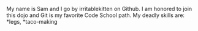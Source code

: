 My name is Sam and I go by irritablekitten on Github. I am honored to join this dojo and Git is my favorite Code School path. My deadly skills are: *legs, *taco-making